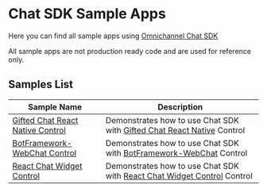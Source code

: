 # Chat SDK Sample Apps

Here you can find all sample apps using [Omnichannel Chat SDK](https://github.com/microsoft/omnichannel-chat-sdk)

All sample apps are not production ready code and are used for reference only.

## Samples List

| Sample Name | Description |
| --- | --- |
| [Gifted Chat React Native Control](GiftedChatReactNativeControl/) | Demonstrates how to use Chat SDK with [Gifted Chat React Native](https://github.com/FaridSafi/react-native-gifted-chat) Control |
| [BotFramework-WebChat Control](botframework-webchat-control/) | Demonstrates how to use Chat SDK with [BotFramework-WebChat](https://github.com/microsoft/BotFramework-WebChat) Control |
| [React Chat Widget Control](react-chat-widget-control/) | Demonstrates how to use Chat SDK with [React Chat Widget Control](https://github.com/Wolox/react-chat-widget) Control |